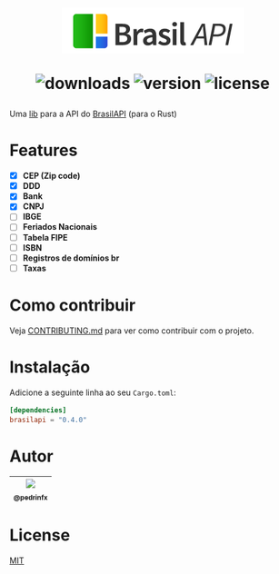 <div align="center">
<h1>
<img src="https://raw.githubusercontent.com/BrasilAPI/BrasilAPI/main/public/brasilapi-logo-small.png" />

<div>

![downloads](https://img.shields.io/crates/dv/brasilapi?label=downloads%20)
![version](https://img.shields.io/crates/v/brasilapi?label=version%20)
![license](https://img.shields.io/crates/l/brasilapi)

</div>
</h1>

</div>

Uma [lib](https://crates.io/crates/brasilapi) para a API do [BrasilAPI](https://github.com/BrasilAPI/BrasilAPI) (para o Rust)

# Features
 - [x] **CEP (Zip code)**
 - [x] **DDD**
 - [x] **Bank**
 - [x] **CNPJ**
 - [ ] **IBGE**
 - [ ] **Feriados Nacionais**
 - [ ] **Tabela FIPE**
 - [ ] **ISBN**
 - [ ] **Registros de domínios br**
 - [ ] **Taxas**

# Como contribuir
Veja [CONTRIBUTING.md](./CONTRIBUTING.md) para ver como contribuir com o projeto.


# Instalação
Adicione a seguinte linha ao seu `Cargo.toml`:

```toml
[dependencies]
brasilapi = "0.4.0"
```

# Autor
<div align="center">

| [<img src="https://github.com/pedrinfx.png?size=115" width=115><br><sub>@pedrinfx</sub>](https://github.com/pedrinfx) |
| :-------------------------------------------------------------------------------------------------------------------: |


</div>

# License
[MIT](./LICENSE)